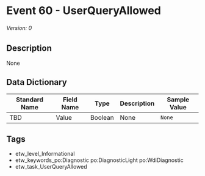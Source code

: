 # Event 60 - UserQueryAllowed
###### Version: 0

## Description
None

## Data Dictionary
|Standard Name|Field Name|Type|Description|Sample Value|
|---|---|---|---|---|
|TBD|Value|Boolean|None|`None`|

## Tags
* etw_level_Informational
* etw_keywords_po:Diagnostic po:DiagnosticLight po:WdiDiagnostic
* etw_task_UserQueryAllowed